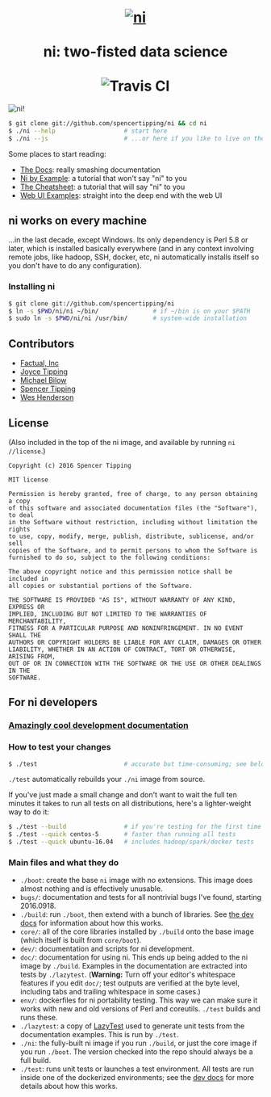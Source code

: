 <h1 align="center">
<br>
<a href="https://github.com/spencertipping/ni"><img src="http://spencertipping.com/ni-logo.png" alt="ni"></a>
<br>
<br>
ni: two-fisted data science
<br>
<br>
<img src='https://travis-ci.org/spencertipping/ni.svg?branch=develop' alt='Travis CI'>
<br>
</h1>

![ni!](http://spencertipping.com/ni-chroma-rendering.png)

```sh
$ git clone git://github.com/spencertipping/ni && cd ni
$ ./ni --help                   # start here
$ ./ni --js                     # ...or here if you like to live on the edge
```

Some places to start reading:

- [The Docs](doc/README.md): really smashing documentation
- [Ni by Example](doc/ni_by_example_1.md): a tutorial that won't say "ni" to you
- [The Cheatsheet](doc/cheatsheet.md): a tutorial that will say "ni" to you
- [Web UI Examples](doc/examples.md): straight into the deep end with the web UI

## ni works on every machine
...in the last decade, except Windows. Its only dependency is Perl 5.8 or
later, which is installed basically everywhere (and in any context involving
remote jobs, like hadoop, SSH, docker, etc, ni automatically installs itself so
you don't have to do any configuration).

### Installing ni
```sh
$ git clone git://github.com/spencertipping/ni
$ ln -s $PWD/ni/ni ~/bin/               # if ~/bin is on your $PATH
$ sudo ln -s $PWD/ni/ni /usr/bin/       # system-wide installation
```

## Contributors
- [Factual, Inc](https://github.com/Factual)
- [Joyce Tipping](https://github.com/joycetipping)
- [Michael Bilow](https://github.com/michaelbilow)
- [Spencer Tipping](https://github.com/spencertipping)
- [Wes Henderson](https://github.com/weshenderson)

## License
(Also included in the top of the ni image, and available by running `ni
//license`.)

```
Copyright (c) 2016 Spencer Tipping

MIT license

Permission is hereby granted, free of charge, to any person obtaining a copy
of this software and associated documentation files (the "Software"), to deal
in the Software without restriction, including without limitation the rights
to use, copy, modify, merge, publish, distribute, sublicense, and/or sell
copies of the Software, and to permit persons to whom the Software is
furnished to do so, subject to the following conditions:

The above copyright notice and this permission notice shall be included in
all copies or substantial portions of the Software.

THE SOFTWARE IS PROVIDED "AS IS", WITHOUT WARRANTY OF ANY KIND, EXPRESS OR
IMPLIED, INCLUDING BUT NOT LIMITED TO THE WARRANTIES OF MERCHANTABILITY,
FITNESS FOR A PARTICULAR PURPOSE AND NONINFRINGEMENT. IN NO EVENT SHALL THE
AUTHORS OR COPYRIGHT HOLDERS BE LIABLE FOR ANY CLAIM, DAMAGES OR OTHER
LIABILITY, WHETHER IN AN ACTION OF CONTRACT, TORT OR OTHERWISE, ARISING FROM,
OUT OF OR IN CONNECTION WITH THE SOFTWARE OR THE USE OR OTHER DEALINGS IN THE
SOFTWARE.
```

## For ni developers
### [Amazingly cool development documentation](dev/README.md)

### How to test your changes
```sh
$ ./test                        # accurate but time-consuming; see below
```

`./test` automatically rebuilds your `./ni` image from source.

If you've just made a small change and don't want to wait the full ten minutes
it takes to run all tests on all distributions, here's a lighter-weight way to
do it:

```sh
$ ./test --build                # if you're testing for the first time
$ ./test --quick centos-5       # faster than running all tests
$ ./test --quick ubuntu-16.04   # includes hadoop/spark/docker tests
```

### Main files and what they do
- `./boot`: create the base `ni` image with no extensions. This image does
  almost nothing and is effectively unusable.
- `bugs/`: documentation and tests for all nontrivial bugs I've found, starting
  2016.0918.
- `./build`: run `./boot`, then extend with a bunch of libraries. See [the dev
  docs](dev/) for information about how this works.
- `core/`: all of the core libraries installed by `./build` onto the base
  image (which itself is built from `core/boot`).
- `dev/`: documentation and scripts for ni development.
- `doc/`: documentation for using ni. This ends up being added to the ni image
  by `./build`. Examples in the documentation are extracted into tests by
  `./lazytest`. (**Warning:** Turn off your editor's whitespace features if you
  edit `doc/`; test outputs are verified at the byte level, including tabs and
  trailing whitespace in some cases.)
- `env/`: dockerfiles for ni portability testing. This way we can make sure it
  works with new and old versions of Perl and coreutils. `./test` builds and
  runs these.
- `./lazytest`: a copy of
  [LazyTest](https://github.com/spencertipping/lazytest) used to generate unit
  tests from the documentation examples. This is run by `./test`.
- `./ni`: the fully-built ni image if you run `./build`, or just the core image
  if you run `./boot`. The version checked into the repo should always be a
  full build.
- `./test`: runs unit tests or launches a test environment. All tests are run
  inside one of the dockerized environments; see the [dev docs](dev/) for more
  details about how this works.
